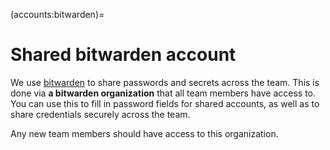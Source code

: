 (accounts:bitwarden)=
# Shared bitwarden account

We use [bitwarden](https://bitwarden.com/) to share passwords and secrets across the team.
This is done via **a bitwarden organization** that all team members have access to.
You can use this to fill in password fields for shared accounts, as well as to share credentials securely across the team.

Any new team members should have access to this organization.
